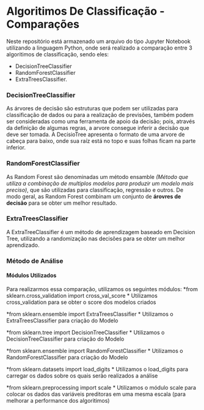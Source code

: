 # Algoritimos De Classificação - Comparações
  Neste repositório está armazenado um arquivo do tipo Jupyter Notebook utilizando a linguagem Python, onde será realizado a comparação entre 3 algoritimos de classificação, sendo eles:  
  
  * DecisionTreeClassifier 
  * RandomForestClassifier 
  * ExtraTreesClassifier.

### DecisionTreeClassifier
  As árvores de decisão são estruturas que podem ser utilizadas para classificação de dados ou para a realização de previsões, também podem ser consideradas como uma ferramenta de apoio da decisão; pois, através da definição de algumas regras, a arvore consegue inferir a decisão que deve ser tomada. A DecisioTree apresenta o formato de uma arvore de cabeça para baixo, onde sua raíz está no topo e suas folhas ficam na parte inferior.


### RandomForestClassifier
  As Random Forest são denominadas um método ensamble *(Método que utiliza a combinação de multiplos modelos para produzir um modelo mais preciso)*, que são utilizadas para classificação, regressão e outros. De modo geral, as Random Forest combinam um conjunto de **árovres de decisão** para se obter um melhor resultado.
  
  
### ExtraTreesClassifier
  A ExtraTreeClassifier é um método de aprendizagem baseado em Decision Tree, utilizando a randomização nas decisões para se obter um melhor aprendizado.


### Método de Análise

#### Módulos Utilizados
  Para realizarmos essa comparação, utilizamos os seguintes módulos:
*from sklearn.cross_validation import cross_val_score
    * Utilizamos cross_validation para se obter o score dos modelos criados
      
*from sklearn.ensemble import ExtraTreesClassifier
      * Utilizamos o ExtraTreesClassifier para criação do Modelo
      
*from sklearn.tree import DecisionTreeClassifier
    * Utilizamos o DecisionTreeClassifier para criação do Modelo
      
*from sklearn.ensemble import RandomForestClassifier
    * Utilizamos o RandomForestClassifier para criação do Modelo
      
*from sklearn.datasets import load_digits
    * Utilizamos o load_digits para carregar os dados sobre os quais serão realizados a análise
      
*from sklearn.preprocessing import scale
    * Utilizamos o módulo scale para colocar os dados das variáveis preditoras em uma mesma escala (para melhorar a performance dos algoritimos)
 
